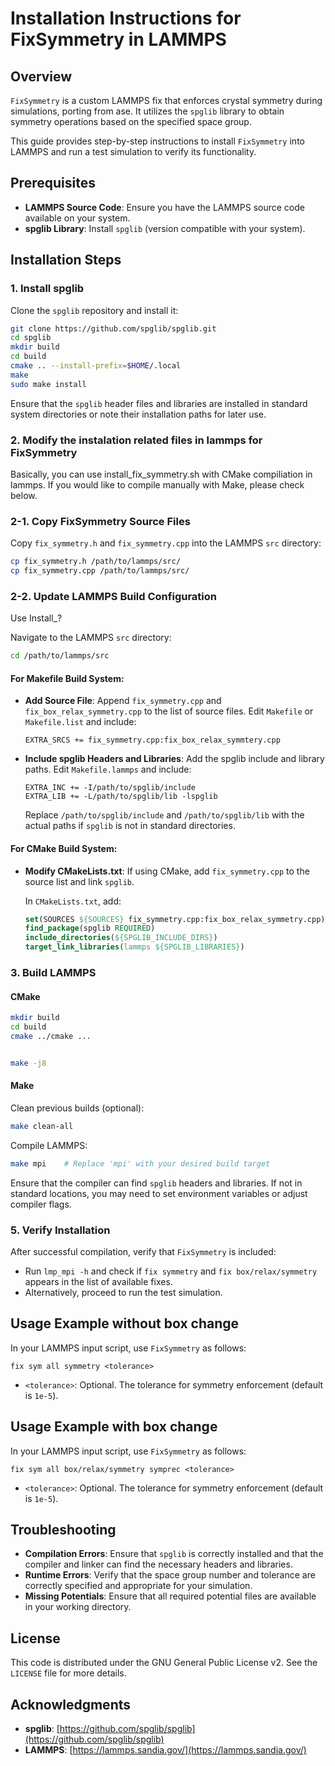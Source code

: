 # Installation Instructions for FixSymmetry in LAMMPS

## Overview

`FixSymmetry` is a custom LAMMPS fix that enforces crystal symmetry during simulations, porting from ase. It utilizes the `spglib` library to obtain symmetry operations based on the specified space group.

This guide provides step-by-step instructions to install `FixSymmetry` into LAMMPS and run a test simulation to verify its functionality.

## Prerequisites

- **LAMMPS Source Code**: Ensure you have the LAMMPS source code available on your system.
- **spglib Library**: Install `spglib` (version compatible with your system).

## Installation Steps

### 1. Install spglib

Clone the `spglib` repository and install it:

```bash
git clone https://github.com/spglib/spglib.git
cd spglib
mkdir build
cd build
cmake .. --install-prefix=$HOME/.local
make
sudo make install
```

Ensure that the `spglib` header files and libraries are installed in standard system directories or note their installation paths for later use.

### 2. Modify the instalation related files in lammps for FixSymmetry
Basically, you can use install_fix_symmetry.sh with CMake compiliation in lammps.
If you would like to compile manually with Make, please check below.

### 2-1. Copy FixSymmetry Source Files

Copy `fix_symmetry.h` and `fix_symmetry.cpp` into the LAMMPS `src` directory:

```bash
cp fix_symmetry.h /path/to/lammps/src/
cp fix_symmetry.cpp /path/to/lammps/src/
```

### 2-2. Update LAMMPS Build Configuration
Use
Install_?

Navigate to the LAMMPS `src` directory:

```bash
cd /path/to/lammps/src
```

#### For Makefile Build System:

- **Add Source File**: Append `fix_symmetry.cpp` and `fix_box_relax_symmetry.cpp` to the list of source files. Edit `Makefile` or `Makefile.list` and include:

  ```
  EXTRA_SRCS += fix_symmetry.cpp:fix_box_relax_symmtery.cpp
  ```

- **Include spglib Headers and Libraries**: Add the spglib include and library paths. Edit `Makefile.lammps` and include:

  ```
  EXTRA_INC += -I/path/to/spglib/include
  EXTRA_LIB += -L/path/to/spglib/lib -lspglib
  ```

  Replace `/path/to/spglib/include` and `/path/to/spglib/lib` with the actual paths if `spglib` is not in standard directories.

#### For CMake Build System:

- **Modify CMakeLists.txt**: If using CMake, add `fix_symmetry.cpp` to the source list and link `spglib`.

  In `CMakeLists.txt`, add:

  ```cmake
  set(SOURCES ${SOURCES} fix_symmetry.cpp:fix_box_relax_symmetry.cpp)
  find_package(spglib REQUIRED)
  include_directories(${SPGLIB_INCLUDE_DIRS})
  target_link_libraries(lammps ${SPGLIB_LIBRARIES})
  ```

### 3. Build LAMMPS


#### CMake
```bash
mkdir build
cd build
cmake ../cmake ...


make -j8
```

#### Make
Clean previous builds (optional):

```bash
make clean-all
```

Compile LAMMPS:

```bash
make mpi    # Replace 'mpi' with your desired build target
```

Ensure that the compiler can find `spglib` headers and libraries. If not in standard locations, you may need to set environment variables or adjust compiler flags.

### 5. Verify Installation

After successful compilation, verify that `FixSymmetry` is included:

- Run `lmp_mpi -h` and check if `fix symmetry` and `fix box/relax/symmetry` appears in the list of available fixes.
- Alternatively, proceed to run the test simulation.

## Usage Example without box change

In your LAMMPS input script, use `FixSymmetry` as follows:

```lammps
fix sym all symmetry <tolerance>
```
- `<tolerance>`: Optional. The tolerance for symmetry enforcement (default is `1e-5`).

## Usage Example with box change

In your LAMMPS input script, use `FixSymmetry` as follows:

```lammps
fix sym all box/relax/symmetry symprec <tolerance>
```
- `<tolerance>`: Optional. The tolerance for symmetry enforcement (default is `1e-5`).

## Troubleshooting

- **Compilation Errors**: Ensure that `spglib` is correctly installed and that the compiler and linker can find the necessary headers and libraries.
- **Runtime Errors**: Verify that the space group number and tolerance are correctly specified and appropriate for your simulation.
- **Missing Potentials**: Ensure that all required potential files are available in your working directory.

## License

This code is distributed under the GNU General Public License v2. See the `LICENSE` file for more details.

## Acknowledgments

- **spglib**: [https://github.com/spglib/spglib](https://github.com/spglib/spglib)
- **LAMMPS**: [https://lammps.sandia.gov/](https://lammps.sandia.gov/)


